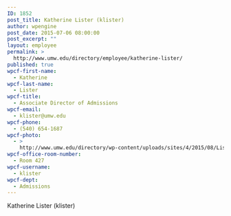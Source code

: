 ```yaml
---
ID: 1852
post_title: Katherine Lister (klister)
author: wpengine
post_date: 2015-07-06 08:00:00
post_excerpt: ""
layout: employee
permalink: >
  http://www.umw.edu/directory/employee/katherine-lister/
published: true
wpcf-first-name:
  - Katherine
wpcf-last-name:
  - Lister
wpcf-title:
  - Associate Director of Admissions
wpcf-email:
  - klister@umw.edu
wpcf-phone:
  - (540) 654-1687
wpcf-photo:
  - >
    http://www.umw.edu/directory/wp-content/uploads/sites/4/2015/08/Lister-Katherine06-3.jpg
wpcf-office-room-number:
  - Room 427
wpcf-username:
  - klister
wpcf-dept:
  - Admissions
---
```

Katherine Lister (klister)